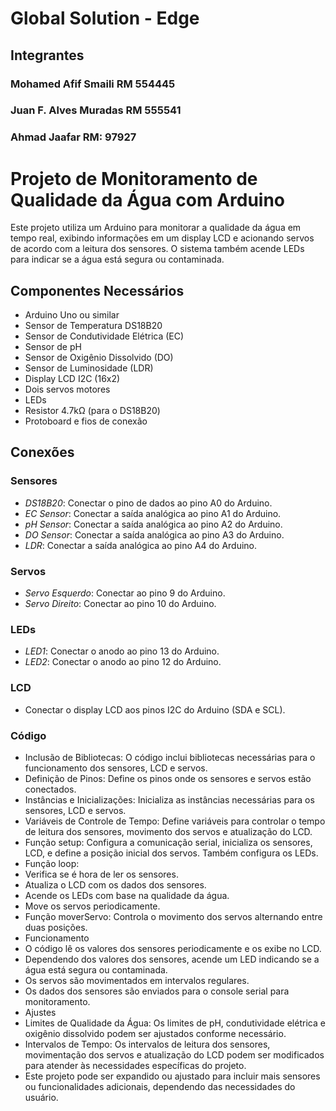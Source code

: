 # Global Solution - Edge

## Integrantes
### Mohamed Afif Smaili RM 554445
### Juan F. Alves Muradas RM 555541
### Ahmad Jaafar RM: 97927

# Projeto de Monitoramento de Qualidade da Água com Arduino

Este projeto utiliza um Arduino para monitorar a qualidade da água em tempo real, exibindo informações em um display LCD e acionando servos de acordo com a leitura dos sensores. O sistema também acende LEDs para indicar se a água está segura ou contaminada.

## Componentes Necessários

- Arduino Uno ou similar
- Sensor de Temperatura DS18B20
- Sensor de Condutividade Elétrica (EC)
- Sensor de pH
- Sensor de Oxigênio Dissolvido (DO)
- Sensor de Luminosidade (LDR)
- Display LCD I2C (16x2)
- Dois servos motores
- LEDs
- Resistor 4.7kΩ (para o DS18B20)
- Protoboard e fios de conexão

## Conexões

### Sensores

- *DS18B20*: Conectar o pino de dados ao pino A0 do Arduino.
- *EC Sensor*: Conectar a saída analógica ao pino A1 do Arduino.
- *pH Sensor*: Conectar a saída analógica ao pino A2 do Arduino.
- *DO Sensor*: Conectar a saída analógica ao pino A3 do Arduino.
- *LDR*: Conectar a saída analógica ao pino A4 do Arduino.

### Servos

- *Servo Esquerdo*: Conectar ao pino 9 do Arduino.
- *Servo Direito*: Conectar ao pino 10 do Arduino.

### LEDs

- *LED1*: Conectar o anodo ao pino 13 do Arduino.
- *LED2*: Conectar o anodo ao pino 12 do Arduino.

### LCD

- Conectar o display LCD aos pinos I2C do Arduino (SDA e SCL).

### Código
- Inclusão de Bibliotecas: O código inclui bibliotecas necessárias para o funcionamento dos sensores, LCD e servos.
- Definição de Pinos: Define os pinos onde os sensores e servos estão conectados.
- Instâncias e Inicializações: Inicializa as instâncias necessárias para os sensores, LCD e servos.
- Variáveis de Controle de Tempo: Define variáveis para controlar o tempo de leitura dos sensores, movimento dos servos e atualização do LCD.
- Função setup: Configura a comunicação serial, inicializa os sensores, LCD, e define a posição inicial dos servos. Também configura os LEDs.
- Função loop:
 - Verifica se é hora de ler os sensores.
 - Atualiza o LCD com os dados dos sensores.
 - Acende os LEDs com base na qualidade da água.
 - Move os servos periodicamente.
 - Função moverServo: Controla o movimento dos servos alternando entre duas posições.
- Funcionamento
 - O código lê os valores dos sensores periodicamente e os exibe no LCD.
 - Dependendo dos valores dos sensores, acende um LED indicando se a água está segura ou contaminada.
 - Os servos são movimentados em intervalos regulares.
 - Os dados dos sensores são enviados para o console serial para monitoramento.
- Ajustes
 - Limites de Qualidade da Água: Os limites de pH, condutividade elétrica e oxigênio dissolvido podem ser ajustados conforme necessário.
 - Intervalos de Tempo: Os intervalos de leitura dos sensores, movimentação dos servos e atualização do LCD podem ser modificados para atender às necessidades específicas do projeto.
 - Este projeto pode ser expandido ou ajustado para incluir mais sensores ou funcionalidades adicionais, dependendo das necessidades do usuário.
